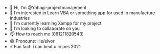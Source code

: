 - 👋 Hi, I’m @Yahagi-projectmanajement
- 👀 I’m interested in Learn VBA or something app for used in manufacture industries
- 🌱 I’m currently learning Xampp for my project 
- 💞️ I’m looking to collaborate on you
- 📫 How to reach me (081211820543)
- 😄 Pronouns: He/eivor
- ⚡ Fun fact: i can beat u in pes 2021

<!---
Yahagi-projectmanajement/Yahagi-projectmanajement is a ✨ special ✨ repository because its `README.md` (this file) appears on your GitHub profile.
You can click the Preview link to take a look at your changes.
--->
